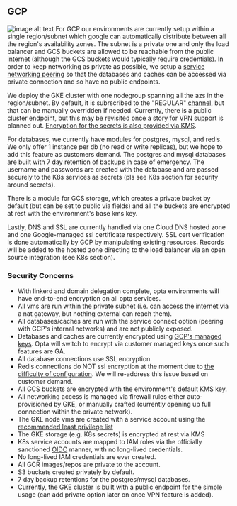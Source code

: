## GCP
![image alt text](/images/opta_gcp_architecture.png)
For GCP our environments are currently setup within a single region/subnet which google can automatically distribute
between all the region's availability zones. The subnet is a private one and only the load balancer and GCS buckets
are allowed to be reachable from the public internet (although the GCS buckets would typically require credentials).
In order to keep networking as private as possible, we setup a 
[service networking peering](https://cloud.google.com/vpc/docs/private-service-connect) so that the databases and caches
can be accessed via private connection and so have no public endpoints.

We deploy the GKE cluster with one nodegroup spanning all the azs in the region/subnet. By default, it is subrscribed to
the "REGULAR" [channel](https://cloud.google.com/kubernetes-engine/docs/concepts/release-channels), but that can be
manually overridden if needed.  Currently, there is a public cluster endpoint, but this may be revisited once a story 
for VPN support is planned out.
[Encryption for the secrets is also provided via KMS](https://cloud.google.com/kubernetes-engine/docs/how-to/encrypting-secrets).

For databases, we currently have modules for postgres, mysql, and redis. We only offer 1 instance per db 
(no read or write replicas), but we hope to add this feature as customers demand. The postgres and mysql databases are 
built with 7 day retention of backups in case of emergency. The username and passwords are created with the database 
and are passed securely to the K8s services as secrets (pls see K8s section for security around secrets).

There is a module for GCS storage, which creates a private bucket by default (but can be set to public via fields)
and all the buckets are encrypted at rest with the environment's base kms key.

Lastly, DNS and SSL are currently handled via one Cloud DNS hosted zone and one Google-managed ssl certificate 
respectively. SSL cert verification is done automatically by GCP by manipulating existing resources. Records will be 
added to the hosted zone directing to the load balancer via an open source integration (see K8s section).

### Security Concerns
* With linkerd and domain delegation complete, opta environments will have end-to-end encryption on all opta services.
* All vms are run within the private subnet (i.e. can access the internet via a nat gateway, but
  nothing external can reach them).
* All databases/caches are run with the service connect option (peering with GCP's internal networks) and are not publicly exposed.
* Databases and caches are currently encrypted using 
  [GCP's managed keys](https://cloud.google.com/kubernetes-engine/docs/how-to/hardening-your-cluster#use_least_privilege_sa).
  Opta will switch to encrypt via customer managed keys once such features are GA.
* All database connections use SSL encryption.
* Redis connections do NOT ssl encryption at the moment due to 
  [the difficulty of configuration](https://cloud.google.com/memorystore/docs/redis/in-transit-encryption). We will
  re-address this issue based on customer demand.
* All GCS buckets are encrypted with the environment's default KMS key.
* All networking access is managed via firewall rules either auto-provisioned by GKE, or manually crafted (currently
  opening up full connection within the private network).
* The GKE node vms are created with a service account using the [recommended least privilege list](https://cloud.google.com/kubernetes-engine/docs/how-to/hardening-your-cluster#use_least_privilege_sa)
* The GKE storage (e.g. K8s secrets) is encrypted at rest via KMS
* K8s service accounts are mapped to IAM roles via the officially sanctioned [OIDC](https://docs.aws.amazon.com/eks/latest/userguide/enable-iam-roles-for-service-accounts.html)
  manner, with no long-lived credentials.
* No long-lived IAM credentials are ever created.
* All GCR images/repos are private to the account.
* S3 buckets created privately by default.
* 7 day backup retentions for the postgres/mysql databases.
* Currently, the GKE cluster is built with a public endpoint for the simple usage (can add private option later on once
  VPN feature is added).